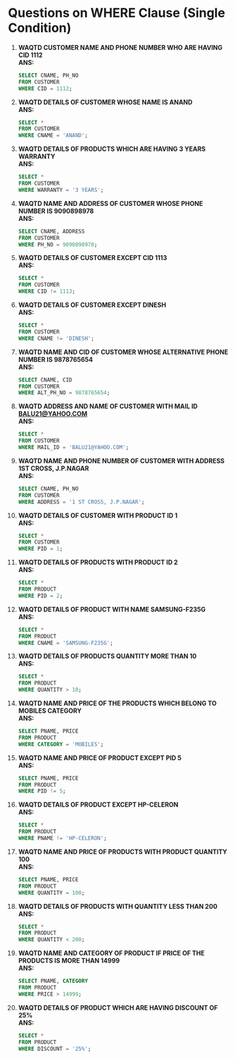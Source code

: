 
# Questions on WHERE Clause (Single Condition)

1. **WAQTD CUSTOMER NAME AND PHONE NUMBER WHO ARE HAVING CID 1112**  
   **ANS:** 
   ```sql
   SELECT CNAME, PH_NO
   FROM CUSTOMER
   WHERE CID = 1112;
   ```

2. **WAQTD DETAILS OF CUSTOMER WHOSE NAME IS ANAND**  
   **ANS:** 
   ```sql
   SELECT *
   FROM CUSTOMER
   WHERE CNAME = 'ANAND';
   ```

3. **WAQTD DETAILS OF PRODUCTS WHICH ARE HAVING 3 YEARS WARRANTY**  
   **ANS:** 
   ```sql
   SELECT *
   FROM CUSTOMER
   WHERE WARRANTY = '3 YEARS';
   ```

4. **WAQTD NAME AND ADDRESS OF CUSTOMER WHOSE PHONE NUMBER IS 9090898978**  
   **ANS:** 
   ```sql
   SELECT CNAME, ADDRESS
   FROM CUSTOMER
   WHERE PH_NO = 9090898978;
   ```

5. **WAQTD DETAILS OF CUSTOMER EXCEPT CID 1113**  
   **ANS:** 
   ```sql
   SELECT *
   FROM CUSTOMER
   WHERE CID != 1113;
   ```

6. **WAQTD DETAILS OF CUSTOMER EXCEPT DINESH**  
   **ANS:** 
   ```sql
   SELECT *
   FROM CUSTOMER
   WHERE CNAME != 'DINESH';
   ```

7. **WAQTD NAME AND CID OF CUSTOMER WHOSE ALTERNATIVE PHONE NUMBER IS 9878765654**  
   **ANS:** 
   ```sql
   SELECT CNAME, CID
   FROM CUSTOMER
   WHERE ALT_PH_NO = 9878765654;
   ```

8. **WAQTD ADDRESS AND NAME OF CUSTOMER WITH MAIL ID BALU21@YAHOO.COM**  
   **ANS:** 
   ```sql
   SELECT *
   FROM CUSTOMER
   WHERE MAIL_ID = 'BALU21@YAHOO.COM';
   ```

9. **WAQTD NAME AND PHONE NUMBER OF CUSTOMER WITH ADDRESS 1ST CROSS, J.P.NAGAR**  
   **ANS:** 
   ```sql
   SELECT CNAME, PH_NO
   FROM CUSTOMER
   WHERE ADDRESS = '1 ST CROSS, J.P.NAGAR';
   ```

10. **WAQTD DETAILS OF CUSTOMER WITH PRODUCT ID 1**  
    **ANS:** 
    ```sql
    SELECT *
    FROM CUSTOMER
    WHERE PID = 1;
    ```

11. **WAQTD DETAILS OF PRODUCTS WITH PRODUCT ID 2**  
    **ANS:** 
    ```sql
    SELECT *
    FROM PRODUCT
    WHERE PID = 2;
    ```

12. **WAQTD DETAILS OF PRODUCT WITH NAME SAMSUNG-F235G**  
    **ANS:** 
    ```sql
    SELECT *
    FROM PRODUCT
    WHERE CNAME = 'SAMSUNG-F235G';
    ```

13. **WAQTD DETAILS OF PRODUCTS QUANTITY MORE THAN 10**  
    **ANS:** 
    ```sql
    SELECT *
    FROM PRODUCT
    WHERE QUANTITY > 10;
    ```

14. **WAQTD NAME AND PRICE OF THE PRODUCTS WHICH BELONG TO MOBILES CATEGORY**  
    **ANS:** 
    ```sql
    SELECT PNAME, PRICE
    FROM PRODUCT
    WHERE CATEGORY = 'MOBILES';
    ```

15. **WAQTD NAME AND PRICE OF PRODUCT EXCEPT PID 5**  
    **ANS:** 
    ```sql
    SELECT PNAME, PRICE
    FROM PRODUCT
    WHERE PID != 5;
    ```

16. **WAQTD DETAILS OF PRODUCT EXCEPT HP-CELERON**  
    **ANS:** 
    ```sql
    SELECT *
    FROM PRODUCT
    WHERE PNAME != 'HP-CELERON';
    ```

17. **WAQTD NAME AND PRICE OF PRODUCTS WITH PRODUCT QUANTITY 100**  
    **ANS:** 
    ```sql
    SELECT PNAME, PRICE
    FROM PRODUCT
    WHERE QUANTITY = 100;
    ```

18. **WAQTD DETAILS OF PRODUCTS WITH QUANTITY LESS THAN 200**  
    **ANS:** 
    ```sql
    SELECT *
    FROM PRODUCT
    WHERE QUANTITY < 200;
    ```

19. **WAQTD NAME AND CATEGORY OF PRODUCT IF PRICE OF THE PRODUCTS IS MORE THAN 14999**  
    **ANS:** 
    ```sql
    SELECT PNAME, CATEGORY
    FROM PRODUCT
    WHERE PRICE > 14999;
    ```

20. **WAQTD DETAILS OF PRODUCT WHICH ARE HAVING DISCOUNT OF 25%**  
    **ANS:** 
    ```sql
    SELECT *
    FROM PRODUCT
    WHERE DISCOUNT = '25%';
    ```